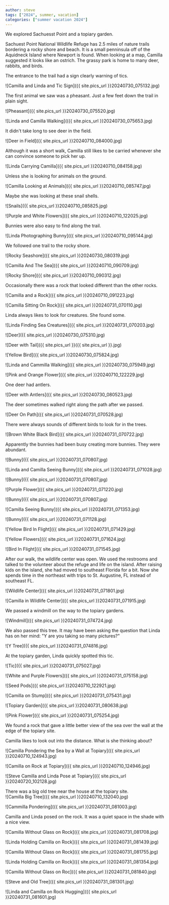 ```yaml
---
author: steve
tags: ["2024", summer, vacation]
categories: ["summer vacation 2024"]
---
```

We explored Sachuesst Point and a topiary garden.  

Sachuest Point National Wildlife Refuge has 2.5 miles of nature trails bordering a rocky shore and beach. It is a small penninsula off of the Aquidneck Island where Newport is found. When looking at a map, Camilla suggested it looks like an ostrich. The grassy park is home to many deer, rabbits, and birds.  

The entrance to the trail had a sign clearly warning of tics.  

![Camilla and Linda and Tic Sign]({{ site.pics_url }}20240730_075132.jpg)  

The first animal we saw was a pheasant. Just a few feet down the trail in plain sight.  

![Pheasant]({{ site.pics_url }}20240730_075520.jpg)  

![Linda and Camilla Walking](({{ site.pics_url }}20240730_075653.jpg)

It didn't take long to see deer in the field.  

![Deer in Field]({{ site.pics_url }}20240710_084000.jpg)  

Although it was a short walk, Camilla still likes to be carried whenever she can convince someone to pick her up.  

![Linda Carrying Camilla]({{ site.pics_url }}20240710_084158.jpg)  

Unless she is looking for animals on the ground.  

![Camilla Looking at Animals]({{ site.pics_url }}20240710_085747.jpg)  

Maybe she was looking at these snail shells.  

![Snails]({{ site.pics_url }}20240710_085825.jpg)  

![Purple and White Flowers]({{ site.pics_url }}20240710_122025.jpg)  

Bunnies were also easy to find along the trail.  

![Linda Photographing Bunny]({{ site.pics_url }}20240710_095144.jpg)  

We followed one trail to the rocky shore.  

![Rocky Seashore]({{ site.pics_url }}20240730_080319.jpg)  

![Camilla And The Sea]({{ site.pics_url }}20240710_090709.jpg)  

![Rocky Shore]({{ site.pics_url }}20240710_090312.jpg)  

Occasionally there was a rock that looked different than the other rocks.  

![Camilla and a Rock]({{ site.pics_url }}20240710_091223.jpg)  

![Camilla Sitting On Rock]({{ site.pics_url }}20240731_070110.jpg)  

Linda always likes to look for creatures. She found some.  

![Linda Finding Sea Creatures]({{ site.pics_url }}20240731_070203.jpg)  

![Deer]({{ site.pics_url }}20240730_075310.jpg)  

![Deer with Tail]({{ site.pics_url }}({{ site.pics_url }}.jpg)  

![Yellow Bird]({{ site.pics_url }}20240730_075824.jpg)  

![Linda and Cammilla Walking]({{ site.pics_url }}20240730_075949.jpg)  


![Pink and Orange Flower]({{ site.pics_url }}20240710_122229.jpg)  

One deer had antlers.  

![Deer with Antlers]({{ site.pics_url }}20240730_080523.jpg)  

The deer sometimes walked right along the path after we passed.  

![Deer On Path]({{ site.pics_url }}20240731_070528.jpg)  

There were always sounds of different birds to look for in the trees.  

![Brown White Black Bird]({{ site.pics_url }}20240731_070722.jpg)  

Apparently the bunnies had been busy creating more bunnies. They were abundant.  

![Bunny]({{ site.pics_url }}20240731_070807.jpg)  

![Linda and Camilla Seeing Bunny]({{ site.pics_url }}20240731_071028.jpg)  

![Bunny]({{ site.pics_url }}20240731_070807.jpg)  

![Purple Flower]({{ site.pics_url }}20240731_071220.jpg)  

![Bunny]({{ site.pics_url }}20240731_070807.jpg)  

![Camilla Seeing Bunny]({{ site.pics_url }}20240731_071353.jpg)  

![Bunny]({{ site.pics_url }}20240731_071128.jpg)  

![Yellow Bird In Flight]({{ site.pics_url }}20240731_071429.jpg)  

![Yellow Flowers]({{ site.pics_url }}20240731_071624.jpg)  

![Bird In Flight]({{ site.pics_url }}20240731_071545.jpg)  

After our walk, the wildlife center was open. We used the restrooms and talked to the volunteer about the refuge and life on the island. After raising kids on the island, she had moved to southeast Florida for a bit. Now she spends time in the northeast with trips to St. Augustine, FL instead of southeast FL.  

![Wildlife Center]({{ site.pics_url }}20240731_071801.jpg)  

![Camilla in Wildlife Center]({{ site.pics_url }}20240731_071915.jpg)  

We passed a windmill on the way to the topiary gardens.  

![Windmill]({{ site.pics_url }}20240731_074724.jpg)  

We also passed this tree.  It may have been asking the question that Linda has on her mind: "Y are you taking so many pictures?"  

![Y Tree]({{ site.pics_url }}20240731_074816.jpg)  

At the topiary garden, Linda quickly spotted this tic.  

![Tic]({{ site.pics_url }}20240731_075027.jpg)  

![White and Purple Flowers]({{ site.pics_url }}20240731_075158.jpg)  

![Seed Pods]({{ site.pics_url }}20240710_122921.jpg)  

![Camilla on Stump]({{ site.pics_url }}20240731_075431.jpg)  

![Topiary Garden]({{ site.pics_url }}20240731_080638.jpg)  

![Pink Flower]({{ site.pics_url }}20240731_075254.jpg)  

We found a rock that gave a little better view of the sea over the wall at the edge of the topiary site.  

Camilla likes to look out into the distance. What is she thinking about?

![Camilla Pondering the Sea by a Wall at Topiary]({{ site.pics_url }}20240710_124943.jpg)  

![Camilla on Rock at Topiary]({{ site.pics_url }}20240710_124946.jpg)   

![Steve Camilla and Linda Pose at Topiary]({{ site.pics_url }}20240720_102128.jpg)  

There was a big old tree near the house at the topiary site.  
![Camilla Big Tree]({{ site.pics_url }}20240710_132040.jpg)  

![Cammilla Pondering]({{ site.pics_url }}20240731_081003.jpg)  

Camilla and Linda posed on the rock. It was a quiet space in the shade with a nice view.  

![Camilla Without Glass on Rock]({{ site.pics_url }}20240731_081708.jpg)  

![Linda Holding Camilla on Rock]({{ site.pics_url }}20240731_081439.jpg)  

![Camilla Without Glass on Rock]({{ site.pics_url }}20240731_081755.jpg)  

![Linda Holding Camilla on Rock]({{ site.pics_url }}20240731_081354.jpg)  

![Camilla Without Glass on Roc]({{ site.pics_url }}20240731_081840.jpg)  

![Steve and Old Tree]({{ site.pics_url }}20240731_081301.jpg)  

![Linda and Camilla on Rock Hugging]({{ site.pics_url }}20240731_081601.jpg)  

